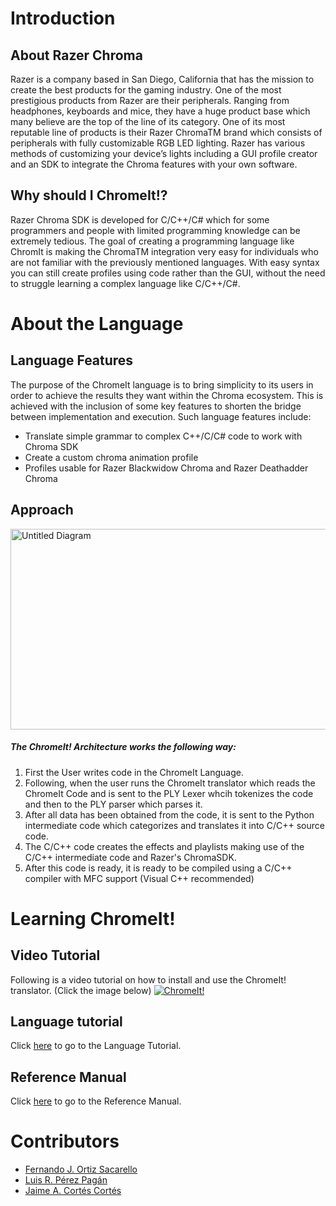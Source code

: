 # Introduction

## About Razer Chroma
Razer is a company based in San Diego, California that has the mission to create the best products for the gaming industry. One of the most prestigious products from Razer are their peripherals. Ranging from  headphones, keyboards and mice, they have a huge product base which many believe are the top of the line of its category. One of its most reputable line of products is their Razer ChromaTM brand which consists of peripherals with fully customizable RGB LED lighting. Razer has various methods of customizing your device’s lights including a GUI profile creator and an SDK to integrate the Chroma features with your own software.

## Why should I ChromeIt!?
Razer Chroma SDK is developed for C/C++/C# which for some programmers and people with limited programming knowledge can be extremely tedious. The goal of creating a programming language like ChromIt is making the ChromaTM integration very easy for individuals who are not familiar with the previously mentioned languages. With easy syntax you can still create profiles using code rather than the GUI, without the need to struggle learning a complex language like C/C++/C#.

# About the Language

## Language Features

The purpose of the ChromeIt language is to bring simplicity to its users in order to achieve the results they want within the Chroma ecosystem. This is achieved with the inclusion of some key features to shorten the bridge between implementation and execution. Such language features include: 
 
* Translate simple grammar to complex C++/C/C# code to work with Chroma SDK
* Create a custom chroma animation profile
* Profiles usable for Razer Blackwidow Chroma and Razer Deathadder Chroma


## Approach

<a data-flickr-embed="true"  href="https://www.flickr.com/photos/83798954@N06/34883137920/in/dateposted-public/" title="Untitled Diagram"><img src="https://c1.staticflickr.com/5/4288/34883137920_573a0c17e7_b.jpg" width="841" height="321" alt="Untitled Diagram"></a><script async src="//embedr.flickr.com/assets/client-code.js" charset="utf-8"></script>
##### The ChromeIt! Architecture works the following way:


1. First the User writes code in the ChromeIt Language.
2. Following, when the user runs the ChromeIt translator which reads the ChromeIt Code and is sent to the PLY Lexer whcih tokenizes the code and then to the PLY parser which parses it.
3. After all data has been obtained from the code, it is sent to the Python intermediate code which categorizes and translates it into C/C++ source code.
4. The C/C++ code creates the effects and playlists making use of the C/C++ intermediate code and Razer's ChromaSDK.
5. After this code is ready, it is ready to be compiled using a C/C++ compiler with MFC support (Visual C++ recommended)


# Learning ChromeIt!

## Video Tutorial
Following is a video tutorial on how to install and use the ChromeIt! translator. (Click the image below)
[![ChromeIt!](http://img.youtube.com/vi/SGVZe83Ewiw/0.jpg)](http://www.youtube.com/watch?v=SGVZe83Ewiw)

## Language tutorial

Click [here](https://github.com/Forzzark/chromeIt/wiki/Language-Tutorial) to go to the Language Tutorial.

## Reference Manual

Click [here](https://github.com/Forzzark/chromeIt/wiki/Reference-Manual) to go to the Reference Manual.


# Contributors

* [Fernando J. Ortiz Sacarello](https://github.com/Forzzark)
* [Luis R. Pérez Pagán](https://github.com/luisroperez)
* [Jaime A. Cortés Cortés](https://github.com/jcdfusion)

